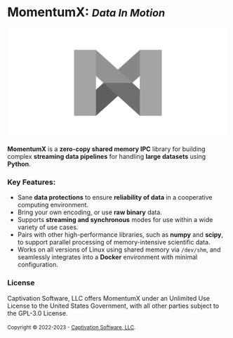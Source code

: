 MomentumX: <small><em>Data In Motion</em></small>
===
<p align="center">
    <img src="https://github.com/captivationsoftware/MomentumX/blob/main/Logo.png?raw=true" title="MomentumX Logo" style="height: 250px; width: auto;" />
</p>

**MomentumX** is a **zero-copy shared memory IPC** library for building complex **streaming data pipelines** for handling **large datasets** using **Python**. 

### Key Features:
- Sane **data protections** to ensure **reliability of data** in a cooperative computing environment. 
- Bring your own encoding, or use **raw binary** data.
- Supports **streaming and synchronous** modes for use within a wide variety of use cases. 
- Pairs with other high-performance libraries, such as **numpy** and **scipy**, to support parallel processing of memory-intensive scientific data.
- Works on all versions of Linux using shared memory via `/dev/shm`, and seamlessly integrates into a **Docker** environment with minimal configuration. 


### License
Captivation Software, LLC offers MomentumX under an Unlimited Use License to the United States Government, with all other parties subject to the GPL-3.0 License.

<small>
    Copyright &copy; 2022-2023 - <a href="https://captivation.us" target="_blank">Captivation Software, LLC</a>.
</small>
